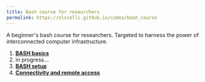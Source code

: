 ```yaml
---
title: Bash course for researchers
permalink: https://nlscelli.github.io/codes/bash_course
---
```


A beginner's bash course for researchers. Targeted to harness the power of interconnected computer infrastructure.


1. [**BASH basics**](1-bash_basics.md)
2. in progress...
3. [**BASH setup**](3-bash_setup.md)
4. [**Connectivity and remote access**](4-accessing_computers.md)
